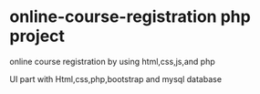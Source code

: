 # online-course-registration php project 

online course registration by using html,css,js,and php 

UI part with Html,css,php,bootstrap and mysql database


